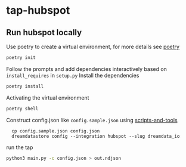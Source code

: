 # tap-hubspot

## Run hubspot locally

Use poetry to create a virtual environment, for more details see [poetry](https://python-poetry.org/docs/basic-usage/)

```sh
poetry init
```

Follow the prompts and add dependencies interactively based on `install_requires` in `setup.py`
Install the dependencies

```sh
poetry install
```

Activating the virtual environment

```sh
poetry shell
```

Construct config.json like `config.sample.json` using [scripts-and-tools](https://github.com/dreamdata-io/scripts-and-tools)

```
  cp config.sample.json config.json
  dreamdatastore config --integration hubspot --slug dreamdata_io

```

run the tap

```sh
python3 main.py -c config.json > out.ndjson
```
